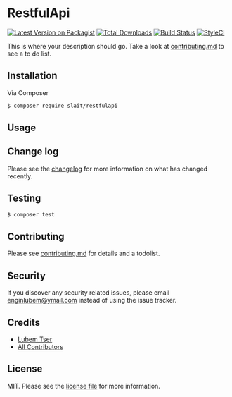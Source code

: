 # RestfulApi

[![Latest Version on Packagist][ico-version]][link-packagist]
[![Total Downloads][ico-downloads]][link-downloads]
[![Build Status][ico-travis]][link-travis]
[![StyleCI][ico-styleci]][link-styleci]

This is where your description should go. Take a look at [contributing.md](contributing.md) to see a to do list.

## Installation

Via Composer

``` bash
$ composer require slait/restfulapi
```

## Usage

## Change log

Please see the [changelog](changelog.md) for more information on what has changed recently.

## Testing

``` bash
$ composer test
```

## Contributing

Please see [contributing.md](contributing.md) for details and a todolist.

## Security

If you discover any security related issues, please email enginlubem@ymail.com instead of using the issue tracker.

## Credits

- [Lubem Tser][link-author]
- [All Contributors][link-contributors]

## License

MIT. Please see the [license file](license.md) for more information.

[ico-version]: https://img.shields.io/packagist/v/slait/restfulapi.svg?style=flat-square
[ico-downloads]: https://img.shields.io/packagist/dt/slait/restfulapi.svg?style=flat-square
[ico-travis]: https://img.shields.io/travis/slait/restfulapi/master.svg?style=flat-square
[ico-styleci]: https://styleci.io/repos/12345678/shield

[link-packagist]: https://packagist.org/packages/slait/restfulapi
[link-downloads]: https://packagist.org/packages/slait/restfulapi
[link-travis]: https://travis-ci.org/slait/restfulapi
[link-styleci]: https://styleci.io/repos/12345678
[link-author]: https://github.com/slait
[link-contributors]: ../../contributors
